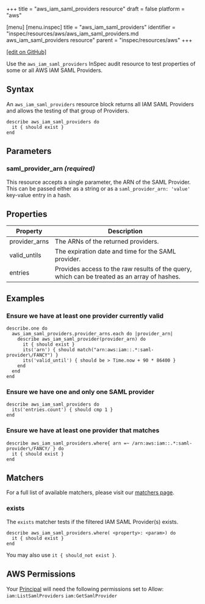 +++
title = "aws_iam_saml_providers resource"
draft = false
platform = "aws"

[menu]
  [menu.inspec]
    title = "aws_iam_saml_providers"
    identifier = "inspec/resources/aws/aws_iam_saml_providers.md aws_iam_saml_providers resource"
    parent = "inspec/resources/aws"
+++

[\[edit on GitHub\]](https://github.com/inspec/inspec-aws/blob/master/docs/resources/aws_iam_saml_providers.md)

Use the `aws_iam_saml_providers` InSpec audit resource to test properties of some or all AWS IAM SAML Providers.

## Syntax

An `aws_iam_saml_providers` resource block returns all IAM SAML Providers and allows the testing of that group of Providers.

    describe aws_iam_saml_providers do
      it { should exist }
    end

## Parameters

### saml_provider_arn _(required)_

This resource accepts a single parameter, the ARN of the SAML Provider.
This can be passed either as a string or as a `saml_provider_arn: 'value'` key-value entry in a hash.

## Properties

| Property      | Description                                                                                  |
| ------------- | -------------------------------------------------------------------------------------------- |
| provider_arns | The ARNs of the returned providers.                                                          |
| valid_untils  | The expiration date and time for the SAML provider.                                          |
| entries       | Provides access to the raw results of the query, which can be treated as an array of hashes. |

## Examples

### Ensure we have at least one provider currently valid

    describe.one do
      aws_iam_saml_providers.provider_arns.each do |provider_arn|
        describe aws_iam_saml_provider(provider_arn) do
          it { should exist }
          its('arn') { should match("arn:aws:iam::.*:saml-provider\/FANCY") }
          its('valid_until') { should be > Time.now + 90 * 86400 }
        end
      end
    end

### Ensure we have one and only one SAML provider

    describe aws_iam_saml_providers do
      its('entries.count') { should cmp 1 }
    end

### Ensure we have at least one provider that matches

    describe aws_iam_saml_providers.where{ arn =~ /arn:aws:iam::.*:saml-provider\/FANCY/ } do
      it { should exist }
    end

## Matchers

For a full list of available matchers, please visit our [matchers page](/inspec/matchers/).

### exists

The `exists` matcher tests if the filtered IAM SAML Provider(s) exists.

    describe aws_iam_saml_providers.where( <property>: <param>) do
      it { should exist }
    end

You may also use `it { should_not exist }`.

## AWS Permissions

Your [Principal](https://docs.aws.amazon.com/IAM/latest/UserGuide/intro-structure.html#intro-structure-principal) will need the following permissions set to Allow:
`iam:ListSamlProviders`
`iam:GetSamlProvider`

